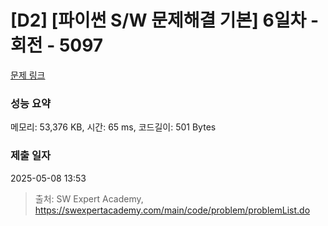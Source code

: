 # [D2] [파이썬 S/W 문제해결 기본] 6일차 - 회전 - 5097 

[문제 링크](https://swexpertacademy.com/main/code/problem/problemDetail.do?contestProbId=AWTVjgHKbn8DFAVT) 

### 성능 요약

메모리: 53,376 KB, 시간: 65 ms, 코드길이: 501 Bytes

### 제출 일자

2025-05-08 13:53



> 출처: SW Expert Academy, https://swexpertacademy.com/main/code/problem/problemList.do